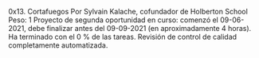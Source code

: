 0x13. Cortafuegos
 Por Sylvain Kalache, cofundador de Holberton School
 Peso: 1
 Proyecto de segunda oportunidad en curso: comenzó el 09-06-2021, debe finalizar antes del 09-09-2021 (en aproximadamente 4 horas). Ha terminado con el 0 % de las tareas.
 Revisión de control de calidad completamente automatizada.